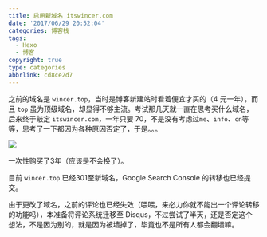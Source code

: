 ```yaml
---
title: 启用新域名 itswincer.com
date: '2017/06/29 20:52:04'
categories: 博客栈
tags:
  - Hexo
  - 博客
copyright: true
type: categories
abbrlink: cd8ce2d7
---
```


之前的域名是 `wincer.top`，当时是博客新建站时看着便宜才买的（4 元一年），而且 `top` 虽为顶级域名，却显得不够主流。考试那几天就一直在思考买什么域名，后来终于敲定 `itswincer.com`，一年只要 70，不是没有考虑过`me`、`info`、`cn`等等，思考了一下都因为各种原因否定了，于是。。。

![](https://ws1.sinaimg.cn/large/ba22af52gy1fh2doukis2j20pt0440su.jpg)

一次性购买了3年（应该是不会换了）。

<!-- more -->

目前 `wincer.top` 已经301至新域名，Google Search Console 的转移也已经提交。

由于更改了域名，之前的评论也已经失效（喂喂，来必力你就不能出一个评论转移的功能吗），本准备将评论系统迁移至 Disqus，不过尝试了半天，还是否定这个想法，不是因为别的，就是因为被墙掉了，毕竟也不是所有人都会翻墙嘛。

